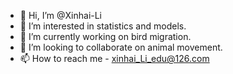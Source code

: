 - 👋 Hi, I’m @Xinhai-Li
- 👀 I’m interested in statistics and models.
- 🌱 I’m currently working on bird migration.
- 💞️ I’m looking to collaborate on animal movement.
- 📫 How to reach me - xinhai_Li_edu@126.com

<!---
Xinhai-Li/Xinhai-Li is a ✨ special ✨ repository because its `README.md` (this file) appears on your GitHub profile.
You can click the Preview link to take a look at your changes.
--->
